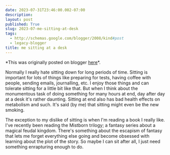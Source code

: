 ```yaml
---
date: 2023-07-31T23:46:00.002-07:00
description: 
layout: post
published: True
slug: 2023-07-me-sitting-at-desk
tags:
  - http://schemas.google.com/blogger/2008/kind#post
  - legacy-blogger
title: me sitting at a desk
---
```


\*This was originally posted on blogger [here](https://www.rohanprasad.org/2023/07/me-sitting-at-desk.html)\*.

Normally I really hate sitting down for long periods of time. Sitting is important for lots of things like preparing for tests, having coffee with people, sending emails, journalling, etc. I enjoy those things and can tolerate sitting for a little bit like that. But when I think about the monumentous task of doing something for many hours at end, day after day at a desk it's rather daunting. Sitting at end also has bad health effects on metabolism and such. It's said (by me) that sitting might even be the new smoking.

The exception to my dislike of sitting is when I'm reading a book I really like. I've recently been reading the Mistborn trilogy; a fantasy series about a magical feudal kingdom. There's something about the escapism of fantasy that lets me forget everything else going and become obsessed with learning about the plot of the story. So maybe I can sit after all, I just need something enrapturing enough to do.

